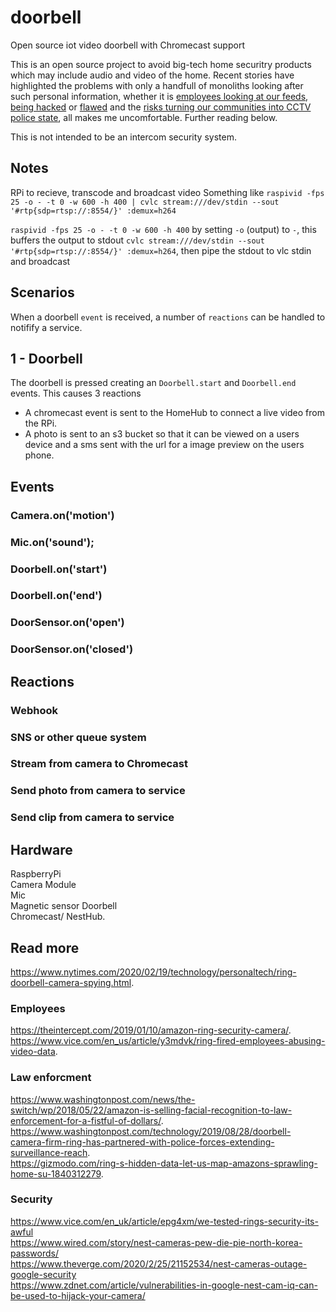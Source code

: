# doorbell
Open source iot video doorbell with Chromecast support

This is an open source project to avoid big-tech home securitry products which may include audio and video of the home. Recent stories have highlighted the problems with only a handfull of monoliths looking after such personal information, whether it is [employees looking at our feeds](https://www.vice.com/en_us/article/y3mdvk/ring-fired-employees-abusing-video-data), [being hacked](https://www.wired.com/story/nest-cameras-pew-die-pie-north-korea-passwords/) or [flawed](https://www.theverge.com/2020/2/25/21152534/nest-cameras-outage-google-security) and the [risks turning our communities into CCTV police state](https://www.washingtonpost.com/technology/2019/08/28/doorbell-camera-firm-ring-has-partnered-with-police-forces-extending-surveillance-reach/?arc404=true), all makes me uncomfortable. Further reading below.   

This is not intended to be an intercom security system.   

## Notes

RPi to recieve, transcode and broadcast video
Something like
`raspivid -fps 25 -o - -t 0 -w 600 -h 400 | cvlc stream:///dev/stdin --sout '#rtp{sdp=rtsp://:8554/}' :demux=h264`

`raspivid -fps 25 -o - -t 0 -w 600 -h 400` by setting `-o` (output) to `-`, this buffers the output to stdout
`cvlc stream:///dev/stdin --sout '#rtp{sdp=rtsp://:8554/}' :demux=h264`, then pipe the stdout to vlc stdin and broadcast

## Scenarios

When a doorbell `event` is received, a number of `reactions` can be handled to notifify a service.

## 1 - Doorbell
The doorbell is pressed creating an `Doorbell.start` and `Doorbell.end` events.
This causes 3 reactions
- A chromecast event is sent to the HomeHub to connect a live video from the RPi.
- A photo is sent to an s3 bucket so that it can be viewed on a users device and a sms sent with the url for a image preview on the users phone.



## Events

### Camera.on('motion')
### Mic.on('sound');
### Doorbell.on('start')
### Doorbell.on('end')
### DoorSensor.on('open')
### DoorSensor.on('closed')

## Reactions

### Webhook
### SNS or other queue system
### Stream from camera to Chromecast
### Send photo from camera to service
### Send clip from camera to service

## Hardware

RaspberryPi   
Camera Module    
Mic    
Magnetic sensor 
Doorbell   
Chromecast/ NestHub.  

## Read more
https://www.nytimes.com/2020/02/19/technology/personaltech/ring-doorbell-camera-spying.html.  

### Employees
https://theintercept.com/2019/01/10/amazon-ring-security-camera/.  
https://www.vice.com/en_us/article/y3mdvk/ring-fired-employees-abusing-video-data.  

### Law enforcment
https://www.washingtonpost.com/news/the-switch/wp/2018/05/22/amazon-is-selling-facial-recognition-to-law-enforcement-for-a-fistful-of-dollars/.  
https://www.washingtonpost.com/technology/2019/08/28/doorbell-camera-firm-ring-has-partnered-with-police-forces-extending-surveillance-reach.  
https://gizmodo.com/ring-s-hidden-data-let-us-map-amazons-sprawling-home-su-1840312279.  

### Security
https://www.vice.com/en_uk/article/epg4xm/we-tested-rings-security-its-awful   
https://www.wired.com/story/nest-cameras-pew-die-pie-north-korea-passwords/   
https://www.theverge.com/2020/2/25/21152534/nest-cameras-outage-google-security    
https://www.zdnet.com/article/vulnerabilities-in-google-nest-cam-iq-can-be-used-to-hijack-your-camera/   
